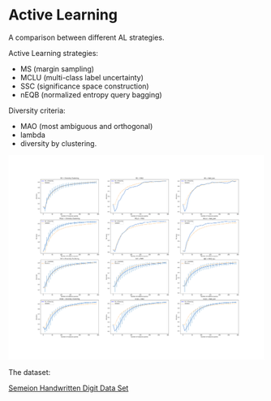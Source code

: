 # Active Learning 

A comparison between different AL strategies.

Active Learning strategies:

- MS (margin sampling)
- MCLU (multi-class label uncertainty)
- SSC (significance space construction)
- nEQB (normalized entropy query bagging)

Diversity criteria: 
- MAO (most ambiguous and orthogonal)
- lambda
- diversity by clustering.

![Results](Results.png)

The dataset:

[Semeion Handwritten Digit Data Set](https://archive.ics.uci.edu/ml/datasets/Semeion+Handwritten+Digit)
